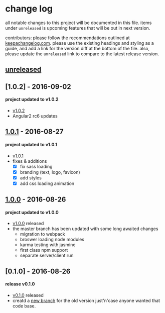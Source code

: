 # change log
all notable changes to this project will be documented in this file. items under `unreleased` is upcoming features that will be out in next version.

contributors: please follow the recommendations outlined at [keepachangelog.com](http://keepachangelog.com/). please use the existing headings and styling as a guide, and add a link for the version diff at the bottom of the file. also, please update the `unreleased` link to compare to the latest release version.
## [unreleased]

## [1.0.2] - 2016-09-02
#### project updated to v1.0.2
- [v1.0.2](https://github.com/borysn/spring-boot-angular2/releases/tag/1.0.2)
- Angular2 rc6 updates

## [1.0.1] - 2016-08-27
#### project updated to v1.0.1
- [v1.0.1](https://github.com/borysn/spring-boot-angular2/releases/tag/1.0.1)
- fixes & additions
    - [x] fix sass loading
    - [x] branding (text, logo, favicon)
    - [x] add styles
    - [x] add css loading animation

## [1.0.0] - 2016-08-26
#### project updated to v1.0.0
- [v1.0.0](https://github.com/borysn/spring-boot-angular2/releases/tag/1.0.0) released
- the master branch has been updated with some long awaited changes
    - migration to webpack
    - broswer loading node modules
    - karma testing with jasmine
    - first class npm support
    - separate server/client run

## [0.1.0] - 2016-08-26
#### release v0.1.0
- [v0.1.0](https://github.com/borysn/spring-boot-angular2/releases/tag/0.1.0) released
- creatd a [new branch](https://github.com/borysn/spring-boot-angular2/tree/old-version) for the old version just'n'case anyone wanted that code base.
    
[Unreleased]: https://github.com/borysn/spring-boot-angular2/compare/1.0.2...master
[1.0.1]: https://github.com/borysn/spring-boot-angular2/compare/1.0.1...1.0.2
[1.0.1]: https://github.com/borysn/spring-boot-angular2/compare/1.0.0...1.0.1
[1.0.0]: https://github.com/borysn/spring-boot-angular2/compare/0.1.0...1.0.0